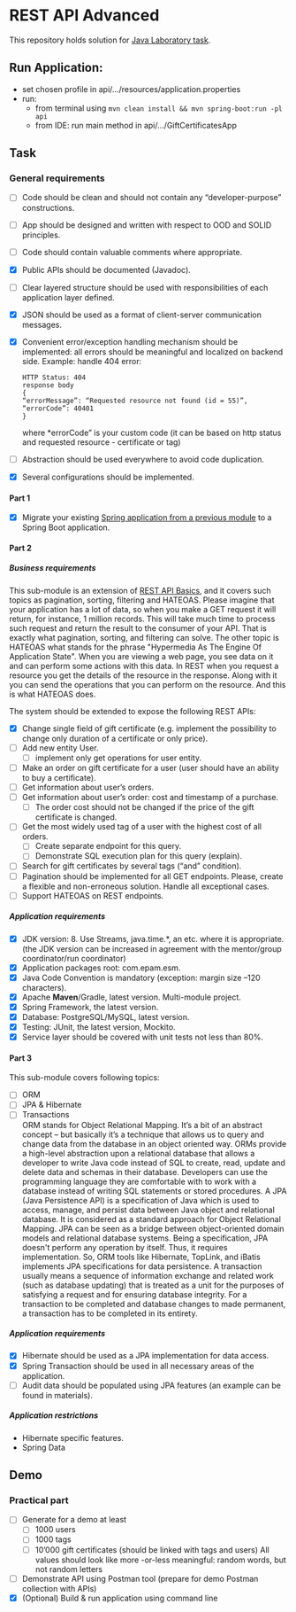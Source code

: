 # REST API Advanced
This repository holds solution for [Java Laboratory task](https://github.com/mjc-school/MJC-School/blob/old/stage%20%233/java/module%20%233.%20REST%20API%20Advanced/rest_api_advanced.md).

## Run Application: 
- set chosen profile in api/.../resources/application.properties   
- run:  
  - from terminal using `mvn clean install && mvn spring-boot:run -pl api`   
  - from IDE: run main method in api/.../GiftCertificatesApp

## Task
### General requirements

- [ ] Code should be clean and should not contain any “developer-purpose” constructions.
- [ ] App should be designed and written with respect to OOD and SOLID principles.
- [ ] Code should contain valuable comments where appropriate.
- [x] Public APIs should be documented (Javadoc).
- [ ] Clear layered structure should be used with responsibilities of each application layer defined.
- [x] JSON should be used as a format of client-server communication messages.
- [x] Convenient error/exception handling mechanism should be implemented: all errors should be meaningful and localized on backend side. Example: handle 404 error:

      HTTP Status: 404
      response body    
      {
      “errorMessage”: “Requested resource not found (id = 55)”,
      “errorCode”: 40401
      }

  where *errorCode” is your custom code (it can be based on http status and requested resource - certificate or tag)
- [ ] Abstraction should be used everywhere to avoid code duplication.
- [x] Several configurations should be implemented.

#### Part 1

- [x] Migrate your existing [Spring application from a previous module](https://github.com/asilenko/gift-certificates) to a Spring Boot application.

#### Part 2

##### Business requirements

This sub-module is an extension of [REST API Basics](https://github.com/mjc-school/MJC-School/blob/old/stage%20%233/java/module%20%232.%20REST%20API%20Basics/rest_api_basics_task.md), and it covers such topics as pagination, sorting, filtering and HATEOAS. Please imagine that your application has a lot of data, so when you make a GET request it will return, for instance, 1 million records. This will take much time to process such request and return the result to the consumer of your API. That is exactly what pagination, sorting, and filtering can solve. The other topic is HATEOAS what stands for the phrase "Hypermedia As The Engine Of Application State". When you are viewing a web page, you see data on it and can perform some actions with this data. In REST when you request a resource you get the details of the resource in the response. Along with it you can send the operations that you can perform on the resource. And this is what HATEOAS does.

The system should be extended to expose the following REST APIs:
- [x] Change single field of gift certificate (e.g. implement the possibility to change only duration of a certificate or only price).
- [ ] Add new entity User.
  - [ ] implement only get operations for user entity.
- [ ] Make an order on gift certificate for a user (user should have an ability to buy a certificate).
- [ ] Get information about user’s orders.
- [ ] Get information about user’s order: cost and timestamp of a purchase.
  - [ ] The order cost should not be changed if the price of the gift certificate is changed.
- [ ] Get the most widely used tag of a user with the highest cost of all orders.
  - [ ] Create separate endpoint for this query.
  - [ ] Demonstrate SQL execution plan for this query (explain).
- [ ] Search for gift certificates by several tags (“and” condition).
- [ ] Pagination should be implemented for all GET endpoints. Please, create a flexible and non-erroneous solution. Handle all exceptional cases.
- [ ] Support HATEOAS on REST endpoints.

##### Application requirements

- [x] JDK version: 8. Use Streams, java.time.*, an etc. where it is appropriate. (the JDK version can be increased in agreement with the mentor/group coordinator/run coordinator)
- [x] Application packages root: com.epam.esm.
- [x] Java Code Convention is mandatory (exception: margin size –120 characters).
- [x] Apache **Maven**/Gradle, latest version. Multi-module project.
- [x] Spring Framework, the latest version.
- [x] Database: PostgreSQL/MySQL, latest version.
- [x] Testing: JUnit, the latest version, Mockito.
- [x] Service layer should be covered with unit tests not less than 80%.

#### Part 3

This sub-module covers following topics:
- [ ] ORM
- [ ] JPA & Hibernate
- [ ] Transactions  
 ORM stands for Object Relational Mapping. It’s a bit of an abstract concept – but basically it’s a technique that allows us to query and change data from the database in an object oriented way. ORMs provide a high-level abstraction upon a relational database that allows a developer to write Java code instead of SQL to create, read, update and delete data and schemas in their database. Developers can use the programming language they are comfortable with to work with a database instead of writing SQL statements or stored procedures. A JPA (Java Persistence API) is a specification of Java which is used to access, manage, and persist data between Java object and relational database. It is considered as a standard approach for Object Relational Mapping. JPA can be seen as a bridge between object-oriented domain models and relational database systems. Being a specification, JPA doesn't perform any operation by itself. Thus, it requires implementation. So, ORM tools like Hibernate, TopLink, and iBatis implements JPA specifications for data persistence. A transaction usually means a sequence of information exchange and related work (such as database updating) that is treated as a unit for the purposes of satisfying a request and for ensuring database integrity. For a transaction to be completed and database changes to made permanent, a transaction has to be completed in its entirety.

##### Application requirements

- [x] Hibernate should be used as a JPA implementation for data access.
- [x] Spring Transaction should be used in all necessary areas of the application.
- [ ] Audit data should be populated using JPA features (an example can be found in materials).

##### Application restrictions

- Hibernate specific features.
- Spring Data

## Demo
### Practical part

- [ ] Generate for a demo at least
  - [ ] 1000 users
  - [ ] 1000 tags
  - [ ] 10’000 gift certificates (should be linked with tags and users)
   All values should look like more -or-less meaningful: random words, but not random letters
- [ ] Demonstrate API using Postman tool (prepare for demo Postman collection with APIs)
- [x] (Optional) Build & run application using command line
